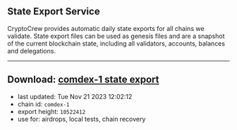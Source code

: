 ## State Export Service
CryptoCrew provides automatic daily state exports for all chains we validate. State export files can be used as genesis files and are a snapshot of the current blockchain state, including all validators, accounts, balances and delegations.

---
**Download: [comdex-1 state export](https://dl.ccvalidators.com/SERVICE/comdex/comdex-1_export_10522412.json)**
---

- last updated: Tue Nov 21 2023 12:02:12
- chain id: `comdex-1`
- export height: `10522412`
- use for: airdrops, local tests, chain recovery
